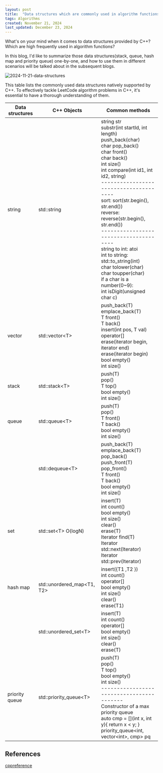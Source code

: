 ```yaml
---
layout: post
title:  "Data structures which are commonly used in algorithm functions and natively supported in C++"
tags: Algorithms
created: November 21, 2024
last_updated: December 23, 2024
---
```


What's on your mind when it comes to data structures provided by C++? Which are high frequently used in algorithm functions?<!--more-->

In this blog, I'd like to summarize those data structures(stack, queue, hash map and priority queue) one-by-one, and how to use them in different scenarios will be talked about in the subsequent blogs.

![2024-11-21-data-structures](../../../assets/images/2024-11-21-data-structures.svg)

This table lists the commonly used data structures natively supported by C++. To effectively tackle LeetCode algorithm problems in C++, it's essential to have a thorough understanding of them.

| Data structures | C++ Objects | Common methods                     |
| --------------- | ------------- | ---------------------------------- |
| string | std::string | string str<br/>substr(int startId, int length)<br/>push_back(char)<br/>char pop_back()<br/>char front()<br/>char back()<br/>int size()<br/>int compare(int id1, int id2, string)<br/>--------------------------------------<br/>sort: sort(str.begin(), str.end())<br/>reverse: reverse(str.begin(), str.end())<br/>--------------------------------------<br/>string to int: atoi<br/>int to string: std::to_string(int)<br/>char tolower(char)<br/>char toupper(char)<br/>if a char is a number(0~9):<br/>int isDigit(unsigned char c) |
| vector | std::vector\<T> | push_back(T)<br/>emplace_back(T)<br/>T front()<br/>T back()<br/>insert(int pos, T val)<br/>operator[]<br/>erase(iterator begin, iterator end)<br/>erase(iterator begin)<br/>bool empty()<br/>int size() |
| stack           | std::stack\<T> | push(T)<br>pop()<br/>T top()<br/>bool empty()<br/>int size()  |
| queue | std::queue\<T> | push(T)<br/>pop()<br/>T front()<br/>T back()<br/>bool empty()<br/>int size() |
|                 | std::dequeue\<T> | push_back(T)<br/>emplace_back(T)<br/>pop_back()<br/>push_front(T)<br/>pop_front()<br/>T front()<br/>T back()<br/>bool empty()<br/>int size() |
| set | std::set\<T>   O(logN) | insert(T)<br/>int count()<br/>bool empty()<br/>int size()<br/>clear()<br/>erase(T)<br/>Iterator find(T)<br/>Iterator std::next(Iterator)<br/>Iterator std::prev(Iterator) |
| hash map   | std::unordered_map<T1, T2> | insert({T1 ,T2 })<br/>int count()<br/>operator[]<br/>bool empty()<br/>int size()<br/>clear()<br/>erase(T1) |
|  | std::unordered_set\<T> | insert(T)<br/>int count()<br/>operator[]<br/>bool empty()<br/>int size()<br/>clear()<br/>erase(T) |
| priority queue | std::priority_queue\<T> | push(T)<br/>pop()<br/>T top()<br/>bool empty()<br/>int size()<br/>-----------------------------------------<br/>Constructor of a max priority queue<br/>auto cmp = \[](int x, int y){ return x < y; }<br/>priority_queue<int, vector\<int>, cmp> pq |



## References

[cppreference](https://en.cppreference.com/)
